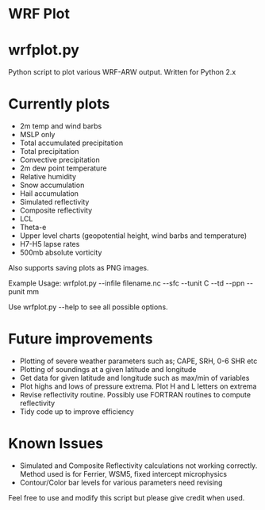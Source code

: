 # WRF Plot
# wrfplot.py

Python script to plot various WRF-ARW output. Written for Python 2.x

# Currently plots

- 2m temp and wind barbs
- MSLP only
- Total accumulated precipitation
- Total precipitation
- Convective precipitation
- 2m dew point temperature
- Relative humidity
- Snow accumulation
- Hail accumulation
- Simulated reflectivity
- Composite reflectivity
- LCL
- Theta-e
- Upper level charts (geopotential height, wind barbs and temperature)
- H7-H5 lapse rates
- 500mb absolute vorticity

Also supports saving plots as PNG images.

Example Usage: wrfplot.py --infile filename.nc --sfc --tunit C --td --ppn --punit mm

Use wrfplot.py --help to see all possible options.

# Future improvements

- Plotting of severe weather parameters such as; CAPE, SRH, 0-6 SHR etc
- Plotting of soundings at a given latitude and longitude
- Get data for given latitude and longitude such as max/min of variables
- Plot highs and lows of pressure extrema. Plot H and L letters on extrema
- Revise reflectivity routine. Possibly use FORTRAN routines to compute reflectivity
- Tidy code up to improve efficiency

# Known Issues

- Simulated and Composite Reflectivity calculations not working correctly. Method used is for Ferrier, WSM5, fixed intercept      microphysics
- Contour/Color bar levels for various parameters need revising

Feel free to use and modify this script but please give credit when used. 
